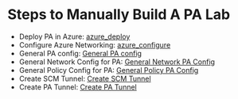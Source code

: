 # Steps to Manually Build A PA Lab
* Deploy PA in Azure: [azure_deploy](0_azure_deploy/azure_build.md)
* Configure Azure Networking: [azure_configure](1_azure_configure/azure_configure.md)
* General PA config: [General PA config](2_base_configure_pa/configure_pa.md)
* General Network Config for PA: [General Network PA Config](3_general_network_config_pa/3_general_network_config_pa.md)
* General Policy Config for PA: [General Policy PA Config](4_base_policy_pa/4_base_policy_pa.md)
* Create SCM Tunnel: [Create SCM Tunnel](5_scm_tunnel/5_scm_tunnel.md)
* Create PA Tunnel: [Create PA Tunnel](6_pa_tunnel/6_pa_tunnel.md)